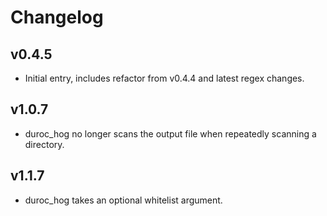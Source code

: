 # Changelog

## v0.4.5 
- Initial entry, includes refactor from v0.4.4 and latest regex changes.

## v1.0.7
- duroc_hog no longer scans the output file when repeatedly scanning a directory.

## v1.1.7
- duroc_hog takes an optional whitelist argument.
